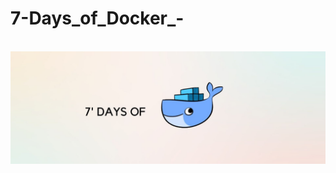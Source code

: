 # 7-Days_of_Docker_-

<p align="center">  
	<br>
        <img src="/Image/docker.jpg"> 
    	</a>
	<br>
	<br>
</p>